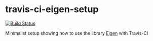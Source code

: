 # travis-ci-eigen-setup

[![Build Status](https://travis-ci.org/peter-maday/travis-ci-eigen-setup.svg?branch=master)](https://travis-ci.org/peter-maday/travis-ci-eigen-setup)

Minimalist setup showing how to use the library [Eigen](http://www.eigen.tuxfamily.org) with Travis-CI


